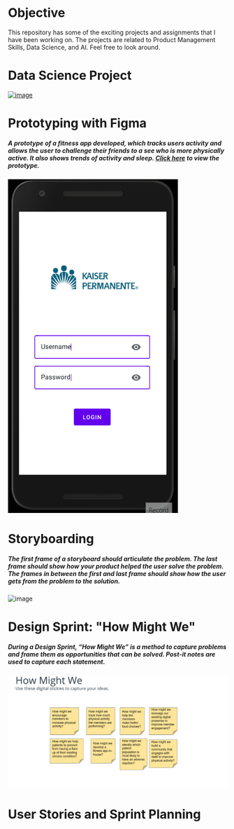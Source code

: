 # Objective

This repository has some of the exciting projects and assignments that I have been working on. The projects are related to Product Management Skills, Data Science, and AI. Feel free to look around.



# Data Science Project
[![image](https://user-images.githubusercontent.com/64765832/125731982-b00c150a-8769-49c3-9b4a-849815554dc3.png)](https://www.linkedin.com/pulse/battle-neighborhoods-neeraj-baheti-pt-dpt-scs-ocs-cscs/)




# Prototyping with Figma

##### A prototype of a fitness app developed, which tracks users activity and allows the user to challenge their friends to a see who is more physically active. It also shows trends of activity and sleep. [Click here](https://www.figma.com/file/adgPzMaM1NjwhqVtFeguuW/Kaiser-Fitness-App?node-id=0%3A1) to view the prototype. 
![gif](FitnessApp.gif)

# Storyboarding
##### The first frame of a storyboard should articulate the problem. The last frame should show how your product helped the user solve the problem. The frames in between the first and last frame should show how the user gets from the problem to the solution. 
![image](https://user-images.githubusercontent.com/64765832/125737792-fb82af12-f6b7-494e-9962-24cb2afb1a01.png)

# Design Sprint: "How Might We"
##### During a Design Sprint, “How Might We” is a method to capture problems and frame them as opportunities that can be solved. Post-it notes are used to capture each statement.
![gif](HowMightWe.gif)

# User Stories and Sprint Planning
